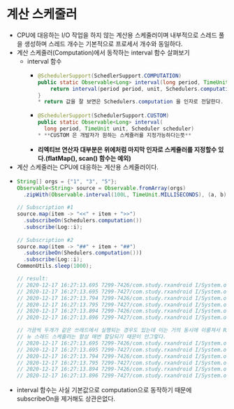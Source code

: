 계산 스케줄러
===
* CPU에 대응하는 I/O 작업을 하지 않는 계산용 스케줄러이며 내부적으로 스레드 풀을 생성하며 스레드 개수는 기본적으로 프로세서 개수와 동일하다.
* 계산 스케줄러(Computation)에서 동작하는 interval 함수 살펴보기
  * interval 함수
    * ```java
      @SchedulerSupport(SchedlerSupport.COMPUTATION)
      public static Observable<Long> interval(long period, TimeUnit unit){
          return interval(period period, unit, Schedulers.computation());
      }
      * return 값을 잘 보면은 Schedulers.computation 을 인자로 전달한다.
    * ```java
      @SchedulerSupport(SchedulerSupport.CUSTOM)
      public static Observable<Long> interval(
        long period, TimeUnit unit, Scheduler scheduler)
      * **CUSTOM 은 개발자가 원하는 스케쥴러를 지정가능하다는뜻**
    * **리엑티브 연산자 대부분은 위에처럼 마지막 인자로 스케쥴러를 지정할수 있다.(flatMap(), scan() 함수는 예외)**
* 계산 스케줄러는 CPU에 대응하는 계산용 스케줄러이다.
* ```java
  String[] orgs = {"1", "3", "5"};
  Observable<String> source = Observable.fromArray(orgs)
    .zipWith(Observable.interval(100L, TimeUnit.MILLISECONDS), (a, b) -> a);
    
  // Subscription #1
  source.map(item -> "<<" + item + ">>")
    .subscribeOn(Schedulers.computation())
    .subscribe(Log::i);
    
  // Subscription #2
  source.map(item -> "##" + item + "##")
    .subscribeOn(Shedulers.computation()))
    .subscribe(Log::i);
  CommonUtils.sleep(1000);
  
  // result:
  // 2020-12-17 16:27:13.695 7299-7426/com.study.rxandroid I/System.out: RxComputationThreadPool-3 | value = <<1>>
  // 2020-12-17 16:27:13.695 7299-7427/com.study.rxandroid I/System.out: RxComputationThreadPool-4 | value = ##1##
  // 2020-12-17 16:27:13.794 7299-7426/com.study.rxandroid I/System.out: RxComputationThreadPool-3 | value = <<3>>
  // 2020-12-17 16:27:13.795 7299-7427/com.study.rxandroid I/System.out: RxComputationThreadPool-4 | value = ##3##
  // 2020-12-17 16:27:13.894 7299-7426/com.study.rxandroid I/System.out: RxComputationThreadPool-3 | value = <<5>>
  // 2020-12-17 16:27:13.896 7299-7427/com.study.rxandroid I/System.out: RxComputationThreadPool-4 | value = ##5##
  
  // 가끔씩 두개가 같은 쓰레드에서 실행되는 경우도 있는데 이는 거의 동시에 이룽져서 Rxjava에서 동일한 스레드에 작업을 할당했기 때문이다.
  // 뉴 스레드 스케줄러는 항상 매번 할당되기 때문이 안그렇다.
  // 2020-12-17 16:27:13.695 7299-7426/com.study.rxandroid I/System.out: RxComputationThreadPool-3 | value = <<1>>
  // 2020-12-17 16:27:13.695 7299-7427/com.study.rxandroid I/System.out: RxComputationThreadPool-3 | value = ##1##
  // 2020-12-17 16:27:13.794 7299-7426/com.study.rxandroid I/System.out: RxComputationThreadPool-3 | value = <<3>>
  // 2020-12-17 16:27:13.795 7299-7427/com.study.rxandroid I/System.out: RxComputationThreadPool-4 | value = ##3##
  // 2020-12-17 16:27:13.894 7299-7426/com.study.rxandroid I/System.out: RxComputationThreadPool-3 | value = <<5>>
  // 2020-12-17 16:27:13.896 7299-7427/com.study.rxandroid I/System.out: RxComputationThreadPool-4 | value = ##5##
* interval 함수는 사실 기본값으로 computation으로 동작하기 때문에 subscribeOn을 제거해도 상관은없다.
  
    
   
